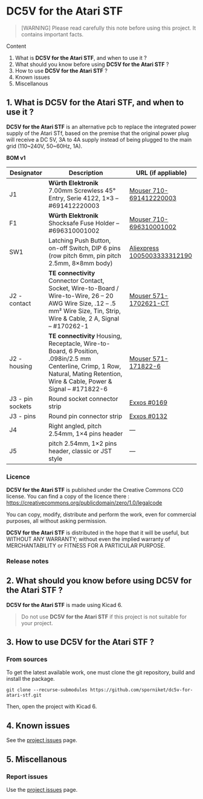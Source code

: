 # DC5V for the Atari STF

> [WARNING] Please read carefully this note before using this project. It contains important facts.

Content

1. What is **DC5V for the Atari STF**, and when to use it ?
2. What should you know before using **DC5V for the Atari STF** ?
3. How to use **DC5V for the Atari STF** ?
4. Known issues
5. Miscellanous

## 1. What is **DC5V for the Atari STF**, and when to use it ?

**DC5V for the Atari STF** is an alternative pcb to replace the integrated power supply of the Atari STf, based on the premise that the original power plug will receive a DC 5V, 3A to 4A supply instead of being plugged to the main grid (110~240V, 50~60Hz, 1A).

**BOM v1**

|Designator|Description|URL (if appliable)|
|---|---|---|
|J1|**Würth Elektronik** 7.00mm Screwless 45° Entry, Serie 4122, 1×3 – #691412220003|[Mouser 710-691412220003](https://www.mouser.com/ProductDetail/710-691412220003) |
|F1|**Würth Elektronik** Shocksafe Fuse Holder – #696310001002|[Mouser 710-696310001002](https://www.mouser.com/ProductDetail/710-696310001002) |
|SW1|Latching Push Button, on-off Switch, DIP 6 pins (row pitch 6mm, pin pitch 2.5mm, 8×8mm body)|[Aliexpress 1005003333312190](https://www.aliexpress.com/item/1005003333312190.html) |
|J2 - contact|**TE connectivity** Connector Contact, Socket, Wire-to-Board / Wire-to-Wire, 26 – 20 AWG Wire Size, .12 – .5 mm² Wire Size, Tin, Strip, Wire & Cable, 2 A, Signal – #170262-1|[Mouser 571-1702621-CT ](https://www.mouser.com/ProductDetail/571-1702621-CT) |
|J2 - housing|**TE connectivity** Housing, Receptacle, Wire-to-Board, 6 Position, .098in/2.5 mm Centerline, Crimp, 1 Row, Natural, Mating Retention, Wire & Cable, Power & Signal – #171822-6|[Mouser 571-171822-6](https://www.mouser.com/ProductDetail/571-171822-6) |
|J3 - pin sockets|Round socket connector strip|[Exxos #0169](https://www.exxosforum.co.uk/atari/store2/#0169) |
|J3 - pins|Round pin connector strip|[Exxos #0132](https://www.exxosforum.co.uk/atari/store2/#0132) |
|J4|Right angled, pitch 2.54mm, 1×4 pins header|—|
|J5|pitch 2.54mm, 1×2 pins header, classic or JST style|—|


### Licence

**DC5V for the Atari STF** is published under the Creative Commons CC0 license. You can find a copy of the licence there : https://creativecommons.org/publicdomain/zero/1.0/legalcode

You can copy, modify, distribute and perform the work, even for commercial purposes, all without asking permission.

**DC5V for the Atari STF** is distributed in the hope that it will be useful, but WITHOUT ANY WARRANTY; without even the implied warranty of MERCHANTABILITY or FITNESS FOR A PARTICULAR PURPOSE.

### Release notes


## 2. What should you know before using **DC5V for the Atari STF** ?

**DC5V for the Atari STF** is made using Kicad 6.

> Do not use **DC5V for the Atari STF** if this project is not suitable for your project.

## 3. How to use **DC5V for the Atari STF** ?

### From sources

To get the latest available work, one must clone the git repository, build and install the package.

	git clone --recurse-submodules https://github.com/sporniket/dc5v-for-atari-stf.git

Then, open the project with Kicad 6.

## 4. Known issues
See the [project issues](https://github.com/sporniket/dc5v-for-atari-stf/issues) page.

## 5. Miscellanous

### Report issues
Use the [project issues](https://github.com/sporniket/dc5v-for-atari-stf/issues) page.
